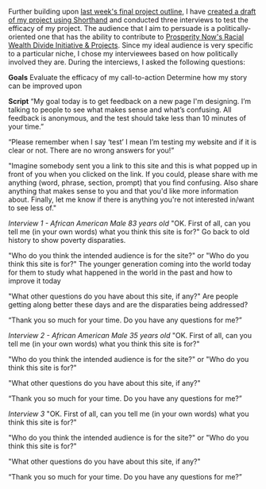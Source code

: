 Further building upon [last week's final project outline](/final_project_NavoEmmanuel.md), I have [created a draft of my project using Shorthand](https://preview.shorthand.com/xv0u6RTv54IaORB6) and conducted three interviews to test the efficacy of my project. The audience that I aim to persuade is a politically-oriented one that has the ability to contribute to [Prosperity Now's Racial Wealth Divide Initiative & Projects](https://prosperitynow.org/racial-wealth-divide-initiative). Since my ideal audience is very specific to a particular niche, I chose my interviewees based on how politically involved they are. During the interciews, I asked the following questions:

**Goals**
Evaluate the efficacy of my call-to-action
Determine how my story can be improved upon

**Script**
“My goal today is to get feedback on a new page I'm designing. I’m talking to people to see what makes sense and what’s confusing. All feedback is anonymous, and the test should take less than 10 minutes of your time.”

“Please remember when I say ‘test’ I mean I’m testing my website and if it is clear or not. There are no wrong answers for you!”

"Imagine somebody sent you a link to this site and this is what popped up in front of you when you clicked on the link. If you could, please share with me anything (word, phrase, section, prompt) that you find confusing. Also share anything that makes sense to you and that you'd like more information about. Finally, let me know if there is anything you're not interested in/want to see less of."

*Interview 1 - African American Male 83 years old*
"OK. First of all, can you tell me (in your own words) what you think this site is for?"
Go back to old history to show poverty disparaties.

"Who do you think the intended audience is for the site?" or "Who do you think this site is for?"
The younger generation coming into the world today for them to study what happened in the world in the past and how to improve it today

"What other questions do you have about this site, if any?"
Are people getting along better these days and are the disparaties being addressed?

“Thank you so much for your time. Do you have any questions for me?”

*Interview 2 - African American Male 35 years old*
"OK. First of all, can you tell me (in your own words) what you think this site is for?"

"Who do you think the intended audience is for the site?" or "Who do you think this site is for?"

"What other questions do you have about this site, if any?"

“Thank you so much for your time. Do you have any questions for me?”

*Interview 3*
"OK. First of all, can you tell me (in your own words) what you think this site is for?"

"Who do you think the intended audience is for the site?" or "Who do you think this site is for?"

"What other questions do you have about this site, if any?"

“Thank you so much for your time. Do you have any questions for me?”
